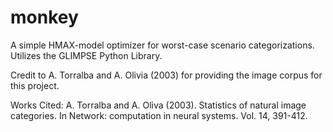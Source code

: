 monkey
======

A simple HMAX-model optimizer for worst-case scenario categorizations. Utilizes the GLIMPSE Python Library.

Credit to A. Torralba and A. Olivia (2003) for providing the image corpus for this project.

Works Cited:
A. Torralba and A. Oliva (2003). Statistics of natural image categories. In Network: computation in neural systems. Vol. 14, 391-412.
